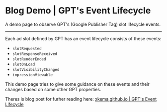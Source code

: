# Blog Demo | GPT's Event Lifecycle

A demo page to observe GPT's (Google Publisher Tag) slot lifecycle events.

---

Each ad slot defined by GPT has an event lifecycle consists of these events:

- `slotRequested`
- `slotResponseReceived`
- `slotRenderEnded`
- `slotOnLoad`
- `slotVisibilityChanged`
- `impressionViewable`

This demo page tries to give some guidance on these events and their changes based on some other GPT properties.

Theres is blog post for furher reading here: [xkema.github.io | GPT's Event Lifecycle](https://xkema.github.io/2020/gpt-s-event-lifecycle "xkema.github.io | GPT's Event Lifecycle")